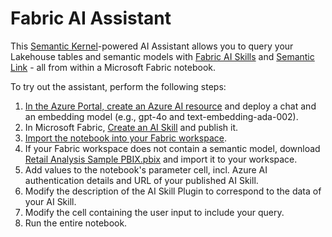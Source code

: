 # Fabric AI Assistant
This [Semantic Kernel](https://github.com/microsoft/semantic-kernel)-powered AI Assistant allows you to query your Lakehouse tables and semantic models with [Fabric AI Skills](https://blog.fabric.microsoft.com/en-us/blog/introducing-ai-skills-in-microsoft-fabric-now-in-public-preview/) and [Semantic Link](https://learn.microsoft.com/en-us/fabric/data-science/semantic-link-overview) - all from within a Microsoft Fabric notebook.
 
To try out the assistant, perform the following steps:
1. [In the Azure Portal, create an Azure AI resource](https://learn.microsoft.com/en-us/azure/ai-services/multi-service-resource?pivots=azportal) and deploy a chat and an embedding model (e.g., gpt-4o and text-embedding-ada-002).
1. In Microsoft Fabric, [Create an AI Skill](https://learn.microsoft.com/en-us/fabric/data-science/how-to-create-ai-skill) and publish it.
1. [Import the notebook into your Fabric workspace](https://learn.microsoft.com/en-us/fabric/data-engineering/how-to-use-notebook#import-existing-notebooks).
1. If your Fabric workspace does not contain a semantic model, download [Retail Analysis Sample PBIX.pbix](https://download.microsoft.com/download/9/6/D/96DDC2FF-2568-491D-AAFA-AFDD6F763AE3/Retail%20Analysis%20Sample%20PBIX.pbix) and import it to your workspace.
1. Add values to the notebook's parameter cell, incl. Azure AI authentication details and URL of your published AI Skill.
1. Modify the description of the AI Skill Plugin to correspond to the data of your AI Skill.
1. Modify the cell containing the user input to include your query.
1. Run the entire notebook.
